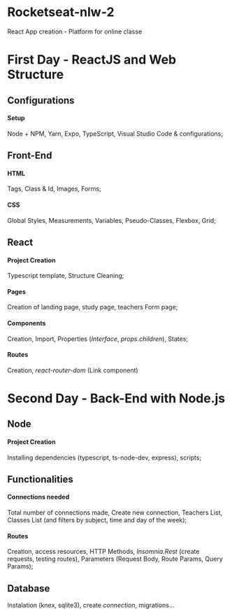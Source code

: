 # Rocketseat-nlw-2
React App creation - Platform for online classe


# First Day - ReactJS and Web Structure

## Configurations
#### Setup
Node + NPM, Yarn, Expo, TypeScript, Visual Studio Code & configurations;
  
  
## Front-End 
#### HTML
Tags, Class & Id, Images, Forms;
  
#### CSS
Global Styles, Measurements, Variables, Pseudo-Classes, Flexbox, Grid;
  
  
## React 
#### Project Creation
Typescript template, Structure Cleaning;
  
#### Pages
Creation of landing page, study page, teachers Form page;
       
#### Components
Creation, Import, Properties (*Interface*, *props.children*), States;
  
#### Routes
Creation, *react-router-dom* (Link component) 



# Second Day - Back-End with Node.js

## Node 
#### Project Creation
Installing dependencies (typescript, ts-node-dev, express), scripts;

## Functionalities
#### Connections needed
Total number of connections made, Create new connection, Teachers List, Classes List (and filters by subject, time and day of the week);

#### Routes
Creation, access resources, HTTP Methods, *Insomnia.Rest* (create requests, testing routes), Parameters (Request Body, Route Params, Query Params);

## Database
Instalation (knex, sqlite3), create *connection*, migrations...
